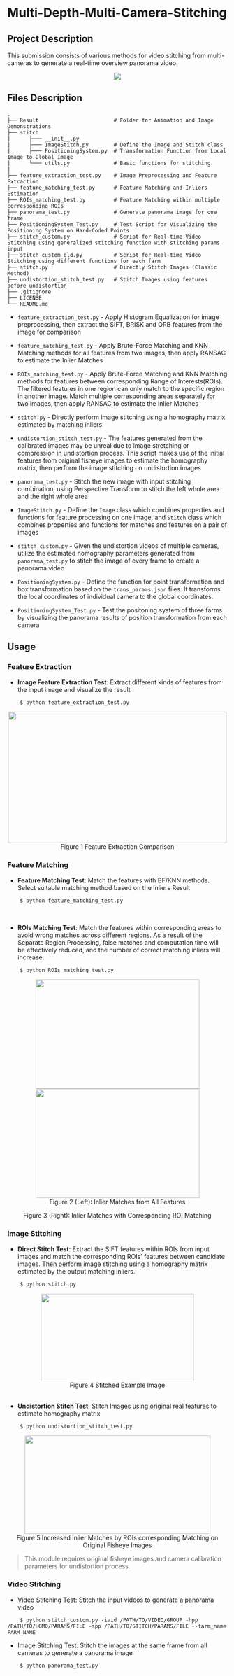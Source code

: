 # Multi-Depth-Multi-Camera-Stitching

## Project Description

This submission consists of various methods for video stitching from multi-cameras to generate a real-time overview panorama video. 

<div align=center>
<img src="result/panaroma.gif" controls="controls" muted="muted"/>
</div>

## Files Description
    .
    ├── Result                        # Folder for Animation and Image Demonstrations
    ├── stitch
    |      ├─── __init__.py
    |      ├─── ImageStitch.py        # Define the Image and Stitch class
    |      ├─── PositioningSystem.py  # Transformation Function from Local Image to Global Image
    |      └─── utils.py              # Basic functions for stitching
    |
    ├── feature_extraction_test.py    # Image Preprocessing and Feature Extraction
    ├── feature_matching_test.py      # Feature Matching and Inliers Estimation
    ├── ROIs_matching_test.py         # Feature Matching within multiple corresponding ROIs
    ├── panorama_test.py              # Generate panorama image for one frame
    ├── PositioningSystem_Test.py     # Test Script for Visualizing the Positioning System on Hard-Coded Points
    ├── stitch_custom.py              # Script for Real-time Video Stitching using generalized stitching function with stitching params input
    ├── stitch_custom_old.py          # Script for Real-time Video Stitching using different functions for each farm
    ├── stitch.py                     # Directly Stitch Images (Classic Method)
    ├── undistortion_stitch_test.py   # Stitch Images using features before undistortion 
    ├── .gitignore
    ├── LICENSE
    └── README.md

- `feature_extraction_test.py` - Apply Histogram Equalization for image preprocessing, then extract the SIFT, BRISK and ORB features from the image for comparison

- `feature_matching_test.py` - Apply Brute-Force Matching and KNN Matching methods for all features from two images, then apply RANSAC to estimate the Inlier Matches

- `ROIs_matching_test.py` - Apply Brute-Force Matching and KNN Matching methods for features between corresponding Range of Interests(ROIs). The filtered features in one region can only match to the specific region in another image. Match multiple corresponding areas separately for two images, then apply RANSAC to estimate the Inlier Matches

- `stitch.py` - Directly perform image stitching using a homography matrix estimated by matching inliers.

- `undistortion_stitch_test.py` - The features generated from the calibrated images may be unreal due to image stretching or compression in undistortion process. This script makes use of the initial features from original fisheye images to estimate the homography matrix, then perform the image stitching on undistortion images

- `panorama_test.py` - Stitch the new image with input stitching combination, using Perspective Transform to stitch the left whole area and the right whole area

- `ImageStitch.py` - Define the `Image` class which combines properties and functions for feature processing on one image, and `Stitch` class which combines properties and functions for matches and features on a pair of images

- `stitch_custom.py` - Given the undistortion videos of multiple cameras, utilize the estimated homography parameters generated from `panorama_test.py` to stitch the image of every frame to create a panorama video

- `PositioningSystem.py` - Define the function for point transformation and box transformation based on the `trans_params.json` files. It transforms the local coordinates of individual camera to the global coordinates.

- `PositioningSystem_Test.py` - Test the positoning system of three farms by visualizing the panorama results of position transformation from each camera

## Usage
### Feature Extraction
- **Image Feature Extraction Test**: Extract different kinds of features from the input image and visualize the result
```bash
    $ python feature_extraction_test.py
```
<div align="center">
<img src="result/feature_extraction.png" width="500" height="300"/>
<br/>
Figure 1  Feature Extraction Comparison
</div>

### Feature Matching
- **Feature Matching Test**: Match the features with BF/KNN methods. Select suitable matching method based on the Inliers Result
```bash
    $ python feature_matching_test.py
```
</br>

- **ROIs Matching Test**: Match the features within corresponding areas to avoid wrong matches across different regions. As a result of the Separate Region Processing, false matches and computation time will be effectively reduced, and the number of correct matching inliers will increase.
```bash
    $ python ROIs_matching_test.py
```
<div align="center">
<img src="result/feature_matching.png" width="375" height="250"/>
<img src="result/ROIs.png" width="375" height="250"/>
<br/>
Figure 2 (Left): Inlier Matches from All Features 

Figure 3 (Right): Inlier Matches with Corresponding ROI Matching

</div>

### Image Stitching
- **Direct Stitch Test**: Extract the SIFT features within ROIs from input images and match the corresponding ROIs' features between candidate images. Then perform image stitching using a homography matrix estimated by the output matching inliers.
```bash
    $ python stitch.py
```
<div align="center">
<img src="result/stitch_example.png" width="350" height="200"/>
<br/>
Figure 4  Stitched Example Image
</div>
</br>

- **Undistortion Stitch Test**: Stitch Images using original real features to estimate homography matrix
```bash
    $ python undistortion_stitch_test.py
```
<div align="center">
<img src="result/distorted_ROI.png" width="425" height="225"/>
<br/>
Figure 5  Increased Inlier Matches by ROIs corresponding Matching on Original Fisheye Images
</div>

> This module requires original fisheye images and camera calibration parameters for undistortion process.

### Video Stitching

- Video Stitching Test: Stitch the input videos to generate a panorama video
```
    $ python stitch_custom.py -ivid /PATH/TO/VIDEO/GROUP -hpp /PATH/TO/HOMO/PARAMS/FILE -spp /PATH/TO/STITCH/PARAMS/FILE --farm_name FARM_NAME
```
- Image Stitching Test: Stitch the images at the same frame from all cameras to generate a panorama image
```
    $ python panorama_test.py
```